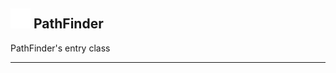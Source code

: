 ## <img src="../../.gitbook/assets/base.png" width="32" height="32" /> PathFinder
PathFinder's entry class<br>


--------